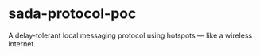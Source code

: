 # sada-protocol-poc
A delay-tolerant local messaging protocol using hotspots — like a wireless internet.
